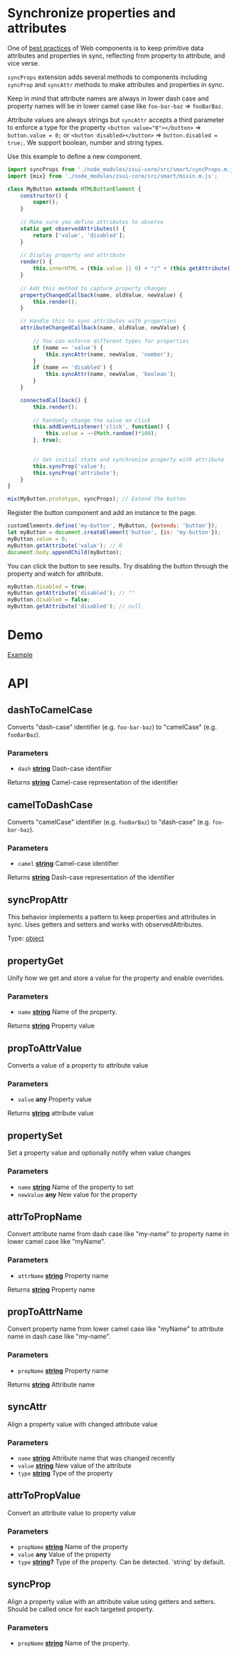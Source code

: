 # Synchronize properties and attributes

One of [best practices](https://developers.google.com/web/fundamentals/web-components/best-practices) of Web components is to keep primitive data attributes and properties in sync, reflecting from property to attribute, and vice verse.

`syncProps` extension adds several methods to  components including  `syncProp` and `syncAttr` methods to make  attributes and properties in sync.

Keep in mind that attribute names are always in lower dash case and property names will be in lower camel case like `foo-bar-baz` => `fooBarBaz`.

Attribute values are always strings but `syncAttr` accepts a third parameter to enforce a type for the property `<button value="0"></button>` => `button.value = 0;` or `<button disabled></button>` => `button.disabled = true;`. We support boolean, number and string types.

Use this example to define a new component.

```javascript
import syncProps from './node_modules/zsui-core/src/smart/syncProps.m.js';
import {mix} from './node_modules/zsui-core/src/smart/mixin.m.js';

class MyButton extends HTMLButtonElement {
	constructor() {
		super();
	}
	
	// Make sure you define attributes to observe
	static get observedAttributes() {
		return ['value', 'disabled'];
	}
	
	// Display property and attribute 
	render() {
		this.innerHTML = (this.value || 0) + "/" + (this.getAttribute('value') || 0);
	}
	
	// Add this method to capture property changes
	propertyChangedCallback(name, oldValue, newValue) {
		this.render();
	}

	// Handle this to sync attributes with properties
	attributeChangedCallback(name, oldValue, newValue) {
		
		// You can enforce different types for properties
		if (name == 'value') {
			this.syncAttr(name, newValue, 'number');
		}
		if (name == 'disabled') {
			this.syncAttr(name, newValue, 'boolean');
		}
	}

	connectedCallback() {
		this.render();
		
		// Randomly change the value on click
		this.addEventListener('click', function() {
			this.value = ~~(Math.random()*100);			
		}, true);
		

		// Set initial state and synchronize property with attribute
		this.syncProp('value');
		this.syncProp('attribute');
	}
}

mix(MyButton.prototype, syncProps); // Extend the button
```

Register the  button component and add an instance to the page.

```javascript
customElements.define('my-button', MyButton, {extends: 'button'});
let myButton = document.createElement('button', {is: 'my-button'});
myButton.value = 0;
myButton.getAttribute('value'); // 0
document.body.appendChild(myButton); 
```

You can click the button to see results. Try disabling the button through the property and watch for attribute.

```javascript
myButton.disabled = true;
myButton.getAttribute('disabled'); // ""
myButton.disabled = false;
myButton.getAttribute('disabled'); // null
```

# Demo

[Example](https://ui.zsservices.com/zsui/syncProps.html)

# API

<!-- Generated by documentation.js. Update this documentation by updating the source code. -->

## dashToCamelCase

Converts "dash-case" identifier (e.g. `foo-bar-baz`) to "camelCase"
(e.g. `fooBarBaz`).

### Parameters

-   `dash` **[string][1]** Dash-case identifier

Returns **[string][1]** Camel-case representation of the identifier

## camelToDashCase

Converts "camelCase" identifier (e.g. `fooBarBaz`) to "dash-case"
(e.g. `foo-bar-baz`).

### Parameters

-   `camel` **[string][1]** Camel-case identifier

Returns **[string][1]** Dash-case representation of the identifier

## syncPropAttr

This behavior implements a pattern to keep properties and attributes in sync. Uses getters and setters and works with observedAttributes.

Type: [object][2]

## propertyGet

Unify how we get and store a value for the property and enable overrides.

### Parameters

-   `name` **[string][1]** Name of the property.

Returns **[string][1]** Property value

## propToAttrValue

Converts a value of a property to attribute value

### Parameters

-   `value` **any** Property value

Returns **[string][1]** attribute value

## propertySet

Set a property value and optionally notify when value changes

### Parameters

-   `name` **[string][1]** Name of the property to set
-   `newValue` **any** New value for the property

## attrToPropName

Convert attribute name from dash case like "my-name" to property name in lower camel case like "myName".

### Parameters

-   `attrName` **[string][1]** Property name

Returns **[string][1]** Property name

## propToAttrName

Convert property name from lower camel case like "myName" to attribute name in dash case like "my-name".

### Parameters

-   `propName` **[string][1]** Property name

Returns **[string][1]** Attribute name

## syncAttr

Align a property value with changed attribute value

### Parameters

-   `name` **[string][1]** Attribute name that was changed recently
-   `value` **[string][1]** New value of the attribute
-   `type` **[string][1]** Type of the property

## attrToPropValue

Convert an attribute value to property value

### Parameters

-   `propName` **[string][1]** Name of the property
-   `value` **any** Value of the property
-   `type` **[string][1]?** Type of the property. Can be detected. 'string' by default.

## syncProp

Align a property value with an attribute value using getters and setters. Should be called once for each targeted property.

### Parameters

-   `propName` **[string][1]** Name of the property.

[1]: https://developer.mozilla.org/docs/Web/JavaScript/Reference/Global_Objects/String

[2]: https://developer.mozilla.org/docs/Web/JavaScript/Reference/Global_Objects/Object
